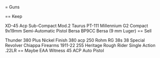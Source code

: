 = Guns

== Keep

XD-45 Acp Sub-Compact Mod.2
Taurus PT-111 Millennium G2 Compact 9x19mm Semi-Automatic Pistol
Bersa BP9CC Bersa (9 mm Luger)
== Sell

Thunder 380 Plus Nickel Finish 380 acp
   250
Rohm RG 38s 38 Special Revolver
Chiappa Firearms 1911-22
   255
Heritage Rough Rider Single Action .22LR
== Maybe
EAA Witness 45 ACP Auto Pistol
